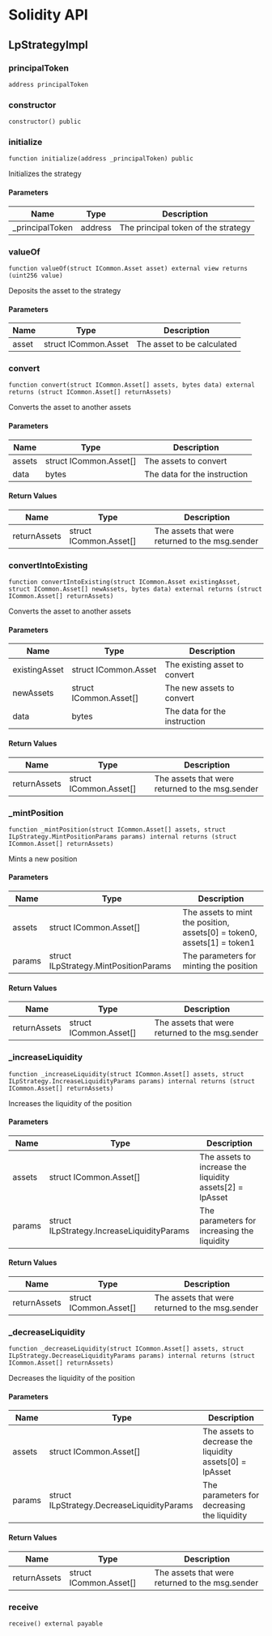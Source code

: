 # Solidity API

## LpStrategyImpl

### principalToken

```solidity
address principalToken
```

### constructor

```solidity
constructor() public
```

### initialize

```solidity
function initialize(address _principalToken) public
```

Initializes the strategy

#### Parameters

| Name | Type | Description |
| ---- | ---- | ----------- |
| _principalToken | address | The principal token of the strategy |

### valueOf

```solidity
function valueOf(struct ICommon.Asset asset) external view returns (uint256 value)
```

Deposits the asset to the strategy

#### Parameters

| Name | Type | Description |
| ---- | ---- | ----------- |
| asset | struct ICommon.Asset | The asset to be calculated |

### convert

```solidity
function convert(struct ICommon.Asset[] assets, bytes data) external returns (struct ICommon.Asset[] returnAssets)
```

Converts the asset to another assets

#### Parameters

| Name | Type | Description |
| ---- | ---- | ----------- |
| assets | struct ICommon.Asset[] | The assets to convert |
| data | bytes | The data for the instruction |

#### Return Values

| Name | Type | Description |
| ---- | ---- | ----------- |
| returnAssets | struct ICommon.Asset[] | The assets that were returned to the msg.sender |

### convertIntoExisting

```solidity
function convertIntoExisting(struct ICommon.Asset existingAsset, struct ICommon.Asset[] newAssets, bytes data) external returns (struct ICommon.Asset[] returnAssets)
```

Converts the asset to another assets

#### Parameters

| Name | Type | Description |
| ---- | ---- | ----------- |
| existingAsset | struct ICommon.Asset | The existing asset to convert |
| newAssets | struct ICommon.Asset[] | The new assets to convert |
| data | bytes | The data for the instruction |

#### Return Values

| Name | Type | Description |
| ---- | ---- | ----------- |
| returnAssets | struct ICommon.Asset[] | The assets that were returned to the msg.sender |

### _mintPosition

```solidity
function _mintPosition(struct ICommon.Asset[] assets, struct ILpStrategy.MintPositionParams params) internal returns (struct ICommon.Asset[] returnAssets)
```

Mints a new position

#### Parameters

| Name | Type | Description |
| ---- | ---- | ----------- |
| assets | struct ICommon.Asset[] | The assets to mint the position, assets[0] = token0, assets[1] = token1 |
| params | struct ILpStrategy.MintPositionParams | The parameters for minting the position |

#### Return Values

| Name | Type | Description |
| ---- | ---- | ----------- |
| returnAssets | struct ICommon.Asset[] | The assets that were returned to the msg.sender |

### _increaseLiquidity

```solidity
function _increaseLiquidity(struct ICommon.Asset[] assets, struct ILpStrategy.IncreaseLiquidityParams params) internal returns (struct ICommon.Asset[] returnAssets)
```

Increases the liquidity of the position

#### Parameters

| Name | Type | Description |
| ---- | ---- | ----------- |
| assets | struct ICommon.Asset[] | The assets to increase the liquidity assets[2] = lpAsset |
| params | struct ILpStrategy.IncreaseLiquidityParams | The parameters for increasing the liquidity |

#### Return Values

| Name | Type | Description |
| ---- | ---- | ----------- |
| returnAssets | struct ICommon.Asset[] | The assets that were returned to the msg.sender |

### _decreaseLiquidity

```solidity
function _decreaseLiquidity(struct ICommon.Asset[] assets, struct ILpStrategy.DecreaseLiquidityParams params) internal returns (struct ICommon.Asset[] returnAssets)
```

Decreases the liquidity of the position

#### Parameters

| Name | Type | Description |
| ---- | ---- | ----------- |
| assets | struct ICommon.Asset[] | The assets to decrease the liquidity assets[0] = lpAsset |
| params | struct ILpStrategy.DecreaseLiquidityParams | The parameters for decreasing the liquidity |

#### Return Values

| Name | Type | Description |
| ---- | ---- | ----------- |
| returnAssets | struct ICommon.Asset[] | The assets that were returned to the msg.sender |

### receive

```solidity
receive() external payable
```

